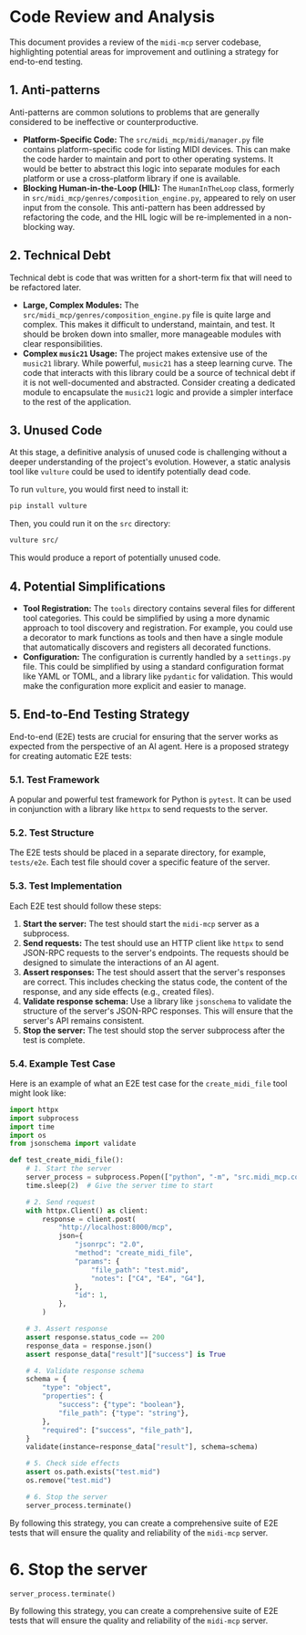 # Code Review and Analysis

This document provides a review of the `midi-mcp` server codebase, highlighting potential areas for improvement and outlining a strategy for end-to-end testing.

## 1. Anti-patterns

Anti-patterns are common solutions to problems that are generally considered to be ineffective or counterproductive.

*   **Platform-Specific Code:** The `src/midi_mcp/midi/manager.py` file contains platform-specific code for listing MIDI devices. This can make the code harder to maintain and port to other operating systems. It would be better to abstract this logic into separate modules for each platform or use a cross-platform library if one is available.
*   **Blocking Human-in-the-Loop (HIL):** The `HumanInTheLoop` class, formerly in `src/midi_mcp/genres/composition_engine.py`, appeared to rely on user input from the console. This anti-pattern has been addressed by refactoring the code, and the HIL logic will be re-implemented in a non-blocking way.

## 2. Technical Debt

Technical debt is code that was written for a short-term fix that will need to be refactored later.

*   **Large, Complex Modules:** The `src/midi_mcp/genres/composition_engine.py` file is quite large and complex. This makes it difficult to understand, maintain, and test. It should be broken down into smaller, more manageable modules with clear responsibilities.
*   **Complex `music21` Usage:** The project makes extensive use of the `music21` library. While powerful, `music21` has a steep learning curve. The code that interacts with this library could be a source of technical debt if it is not well-documented and abstracted. Consider creating a dedicated module to encapsulate the `music21` logic and provide a simpler interface to the rest of the application.

## 3. Unused Code

At this stage, a definitive analysis of unused code is challenging without a deeper understanding of the project's evolution. However, a static analysis tool like `vulture` could be used to identify potentially dead code.

To run `vulture`, you would first need to install it:

```bash
pip install vulture
```

Then, you could run it on the `src` directory:

```bash
vulture src/
```

This would produce a report of potentially unused code.

## 4. Potential Simplifications

*   **Tool Registration:** The `tools` directory contains several files for different tool categories. This could be simplified by using a more dynamic approach to tool discovery and registration. For example, you could use a decorator to mark functions as tools and then have a single module that automatically discovers and registers all decorated functions.
*   **Configuration:** The configuration is currently handled by a `settings.py` file. This could be simplified by using a standard configuration format like YAML or TOML, and a library like `pydantic` for validation. This would make the configuration more explicit and easier to manage.

## 5. End-to-End Testing Strategy

End-to-end (E2E) tests are crucial for ensuring that the server works as expected from the perspective of an AI agent. Here is a proposed strategy for creating automatic E2E tests:

### 5.1. Test Framework

A popular and powerful test framework for Python is `pytest`. It can be used in conjunction with a library like `httpx` to send requests to the server.

### 5.2. Test Structure

The E2E tests should be placed in a separate directory, for example, `tests/e2e`. Each test file should cover a specific feature of the server.

### 5.3. Test Implementation

Each E2E test should follow these steps:

1.  **Start the server:** The test should start the `midi-mcp` server as a subprocess.
2.  **Send requests:** The test should use an HTTP client like `httpx` to send JSON-RPC requests to the server's endpoints. The requests should be designed to simulate the interactions of an AI agent.
3.  **Assert responses:** The test should assert that the server's responses are correct. This includes checking the status code, the content of the response, and any side effects (e.g., created files).
4.  **Validate response schema:** Use a library like `jsonschema` to validate the structure of the server's JSON-RPC responses. This will ensure that the server's API remains consistent.
5.  **Stop the server:** The test should stop the server subprocess after the test is complete.

### 5.4. Example Test Case

Here is an example of what an E2E test case for the `create_midi_file` tool might look like:

```python
import httpx
import subprocess
import time
import os
from jsonschema import validate

def test_create_midi_file():
    # 1. Start the server
    server_process = subprocess.Popen(["python", "-m", "src.midi_mcp.core.server"])
    time.sleep(2)  # Give the server time to start

    # 2. Send request
    with httpx.Client() as client:
        response = client.post(
            "http://localhost:8000/mcp",
            json={
                "jsonrpc": "2.0",
                "method": "create_midi_file",
                "params": {
                    "file_path": "test.mid",
                    "notes": ["C4", "E4", "G4"],
                },
                "id": 1,
            },
        )

    # 3. Assert response
    assert response.status_code == 200
    response_data = response.json()
    assert response_data["result"]["success"] is True

    # 4. Validate response schema
    schema = {
        "type": "object",
        "properties": {
            "success": {"type": "boolean"},
            "file_path": {"type": "string"},
        },
        "required": ["success", "file_path"],
    }
    validate(instance=response_data["result"], schema=schema)

    # 5. Check side effects
    assert os.path.exists("test.mid")
    os.remove("test.mid")

    # 6. Stop the server
    server_process.terminate()
```

By following this strategy, you can create a comprehensive suite of E2E tests that will ensure the quality and reliability of the `midi-mcp` server.
# 6. Stop the server
    server_process.terminate()


By following this strategy, you can create a comprehensive suite of E2E tests that will ensure the quality and reliability of the `midi-mcp` server.
